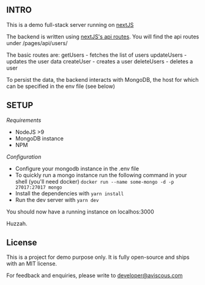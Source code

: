 ## INTRO

This is a demo full-stack server running on [nextJS]("https://nextjs.org")

The backend is written using [nextJS's api routes]("https://nextjs.org/docs#api-routes"). You will find the api routes under /pages/api/users/

The basic routes are:
getUsers - fetches the list of users
updateUsers - updates the user data
createUser - creates a user
deleteUsers - deletes a user

To persist the data, the backend interacts with MongoDB, the host for which can be specified in the env file (see below)


## SETUP

*Requirements*
* NodeJS >9
* MongoDB instance
* NPM
  
*Configuration*
* Configure your mongodb instance in the .env file
* To quickly run a mongo instance run the following command in your shell (you'll need docker)
 `docker run --name some-mongo -d -p 27017:27017 mongo`
* Install the dependencies with `yarn install`
* Run the dev server with `yarn dev`

You should now have a running instance on localhos:3000

Huzzah.


## License
This is a project for demo purpose only. It is fully open-source and ships with an MIT license.

For feedback and enquiries, please write to developer@aviscous.com

